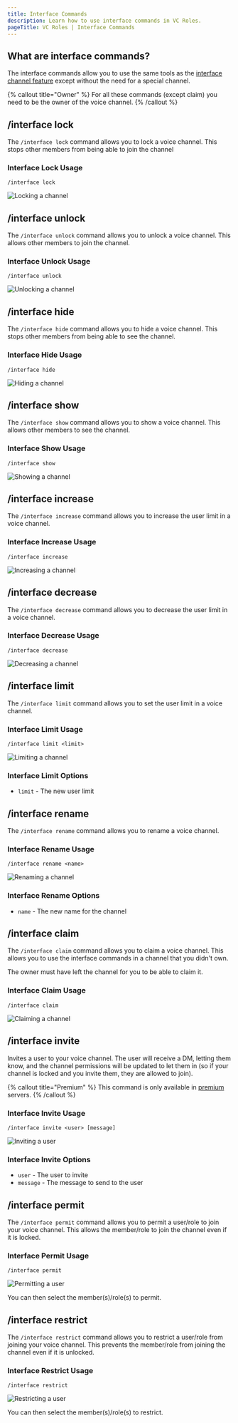 ```yaml
---
title: Interface Commands
description: Learn how to use interface commands in VC Roles.
pageTitle: VC Roles | Interface Commands
---
```


## What are interface commands?

The interface commands allow you to use the same tools as the [interface channel feature](/docs/features/voice-channel-generators#what-is-an-interface-channel) except without the need for a special channel.

{% callout title="Owner" %}
For all these commands (except claim) you need to be the owner of the voice channel.
{% /callout %}

## /interface lock

The `/interface lock` command allows you to lock a voice channel. This stops other members from being able to join the channel

### Interface Lock Usage

`/interface lock`

![Locking a channel](/assets/interface-lock-command.png)

## /interface unlock

The `/interface unlock` command allows you to unlock a voice channel. This allows other members to join the channel.

### Interface Unlock Usage

`/interface unlock`

![Unlocking a channel](/assets/interface-unlock-command.png)

## /interface hide

The `/interface hide` command allows you to hide a voice channel. This stops other members from being able to see the channel.

### Interface Hide Usage

`/interface hide`

![Hiding a channel](/assets/interface-hide-command.png)

## /interface show

The `/interface show` command allows you to show a voice channel. This allows other members to see the channel.

### Interface Show Usage

`/interface show`

![Showing a channel](/assets/interface-show-command.png)

## /interface increase

The `/interface increase` command allows you to increase the user limit in a voice channel.

### Interface Increase Usage

`/interface increase`

![Increasing a channel](/assets/interface-increase-command.png)

## /interface decrease

The `/interface decrease` command allows you to decrease the user limit in a voice channel.

### Interface Decrease Usage

`/interface decrease`

![Decreasing a channel](/assets/interface-decrease-command.png)

## /interface limit

The `/interface limit` command allows you to set the user limit in a voice channel.

### Interface Limit Usage

`/interface limit <limit>`

![Limiting a channel](/assets/interface-limit-command.png)

### Interface Limit Options

- `limit` - The new user limit

## /interface rename

The `/interface rename` command allows you to rename a voice channel.

### Interface Rename Usage

`/interface rename <name>`

![Renaming a channel](/assets/interface-rename-command.png)

### Interface Rename Options

- `name` - The new name for the channel

## /interface claim

The `/interface claim` command allows you to claim a voice channel. This allows you to use the interface commands in a channel that you didn't own.

The owner must have left the channel for you to be able to claim it.

### Interface Claim Usage

`/interface claim`

![Claiming a channel](/assets/interface-claim-command.png)

## /interface invite

Invites a user to your voice channel. The user will receive a DM, letting them know, and the channel permissions will be updated to let them in (so if your channel is locked and you invite them, they are allowed to join).

{% callout title="Premium" %}
This command is only available in [premium](/pricing) servers.
{% /callout %}

### Interface Invite Usage

`/interface invite <user> [message]`

![Inviting a user](/assets/interface-invite-command.png)

### Interface Invite Options

- `user` - The user to invite
- `message` - The message to send to the user

## /interface permit

The `/interface permit` command allows you to permit a user/role to join your voice channel. This allows the member/role to join the channel even if it is locked.

### Interface Permit Usage

`/interface permit`

![Permitting a user](/assets/interface-permit-command.png)

You can then select the member(s)/role(s) to permit.

## /interface restrict

The `/interface restrict` command allows you to restrict a user/role from joining your voice channel. This prevents the member/role from joining the channel even if it is unlocked.

### Interface Restrict Usage

`/interface restrict`

![Restricting a user](/assets/interface-restrict-command.png)

You can then select the member(s)/role(s) to restrict.
